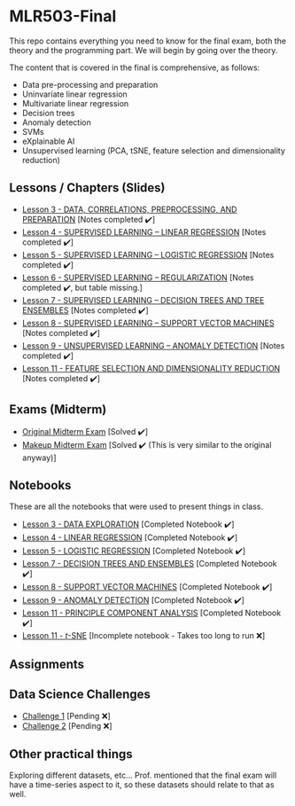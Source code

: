 # MLR503-Final

This repo contains everything you need to know for the final exam, both the theory and the programming part. We will begin by going over the theory. 

The content that is covered in the final is comprehensive, as follows: 
- Data pre-processing and preparation
- Uninvariate linear regression
- Multivariate linear regression
- Decision trees
- Anomaly detection
- SVMs
-  eXplainable AI
-  Unsupervised learning (PCA, tSNE, feature selection and dimensionality reduction)

## Lessons / Chapters (Slides)
- [Lesson 3 - DATA, CORRELATIONS, PREPROCESSING, AND PREPARATION](https://github.com/DaraVaram/MLR503-Final/blob/main/Chapters/Lesson%203.md) \[Notes completed :heavy_check_mark:\]
- [Lesson 4 - SUPERVISED LEARNING – LINEAR REGRESSION](https://github.com/DaraVaram/MLR503-Final/blob/main/Chapters/Lesson%204.md) \[Notes completed :heavy_check_mark:\]
- [Lesson 5 - SUPERVISED LEARNING – LOGISTIC REGRESSION](https://github.com/DaraVaram/MLR503-Final/blob/main/Chapters/Lesson%205.md) \[Notes completed :heavy_check_mark:\]
- [Lesson 6 - SUPERVISED LEARNING – REGULARIZATION](https://github.com/DaraVaram/MLR503-Final/blob/main/Chapters/Lesson%206.md) \[Notes completed :heavy_check_mark:, but table missing.\]
- [Lesson 7 - SUPERVISED LEARNING – DECISION TREES AND TREE ENSEMBLES](https://github.com/DaraVaram/MLR503-Final/blob/main/Chapters/Lesson%207.md)  \[Notes completed :heavy_check_mark:\]
- [Lesson 8 - SUPERVISED LEARNING – SUPPORT VECTOR MACHINES](https://github.com/DaraVaram/MLR503-Final/blob/main/Chapters/Lesson%208.md) \[Notes completed :heavy_check_mark:\]
- [Lesson 9 - UNSUPERVISED LEARNING – ANOMALY DETECTION](https://github.com/DaraVaram/MLR503-Final/blob/main/Chapters/Lesson%209.md) \[Notes completed :heavy_check_mark:\]
- [Lesson 11 - FEATURE SELECTION AND DIMENSIONALITY REDUCTION](https://github.com/DaraVaram/MLR503-Final/blob/main/Chapters/Lesson%2011.md) \[Notes completed :heavy_check_mark:\]


## Exams (Midterm)
- [Original Midterm Exam](https://github.com/DaraVaram/MLR503-Final/blob/main/Exams/My%20solutions/MLR503%20Exam%20I%20Solutions%20(Dara).pdf) \[Solved :heavy_check_mark:\]
- [Makeup Midterm Exam]() \[Solved :heavy_check_mark: (This is very similar to the original anyway)\]

## Notebooks
These are all the notebooks that were used to present things in class. 

- [Lesson 3 - DATA EXPLORATION](https://github.com/DaraVaram/MLR503-Final/blob/main/Notebooks/Lesson%203%20-%20DATA%20EXPLORATION.ipynb) \[Completed Notebook :heavy_check_mark:\]
- [Lesson 4 - LINEAR REGRESSION](https://github.com/DaraVaram/MLR503-Final/blob/main/Notebooks/Lesson%204%20-%20LINEAR%20REGRESSION.ipynb) \[Completed Notebook :heavy_check_mark:\]
- [Lesson 5 - LOGISTIC REGRESSION](https://github.com/DaraVaram/MLR503-Final/blob/main/Notebooks/Lesson%205%20-%20LOGISTIC%20REGRESSION.ipynb) \[Completed Notebook :heavy_check_mark:\]
- [Lesson 7 - DECISION TREES AND ENSEMBLES](https://github.com/DaraVaram/MLR503-Final/blob/main/Notebooks/Lesson%207%20-%20DECISION%20TREES%20AND%20ENSEMBLES.ipynb) \[Completed Notebook :heavy_check_mark:\]
- [Lesson 8 - SUPPORT VECTOR MACHINES](https://github.com/DaraVaram/MLR503-Final/blob/main/Notebooks/Lesson%208%20-%20SUPPORT%20VECTOR%20MACHINES.ipynb) \[Completed Notebook :heavy_check_mark:\]
- [Lesson 9 - ANOMALY DETECTION](https://github.com/DaraVaram/MLR503-Final/blob/main/Notebooks/Lesson%209%20-%20ANOMALY%20DETECTION.ipynb) \[Completed Notebook :heavy_check_mark:\]
- [Lesson 11 - PRINCIPLE COMPONENT ANALYSIS](https://github.com/DaraVaram/MLR503-Final/blob/main/Notebooks/Lesson%2011%20-%20PRINCIPLE%20COMPONENT%20ANALYSIS.ipynb) \[Completed Notebook :heavy_check_mark:\]
- [Lesson 11 - $t$-SNE](https://github.com/DaraVaram/MLR503-Final/blob/main/Notebooks/LESSON%2011%20-%20tSNE.ipynb) \[Incomplete notebook - Takes too long to run :x:\]
 
## Assignments

## Data Science Challenges
- [Challenge 1]() \[Pending :x:\]
- [Challenge 2]() \[Pending :x:\]

## Other practical things
Exploring different datasets, etc... Prof. mentioned that the final exam will have a time-series aspect to it, so these datasets should relate to that as well.
